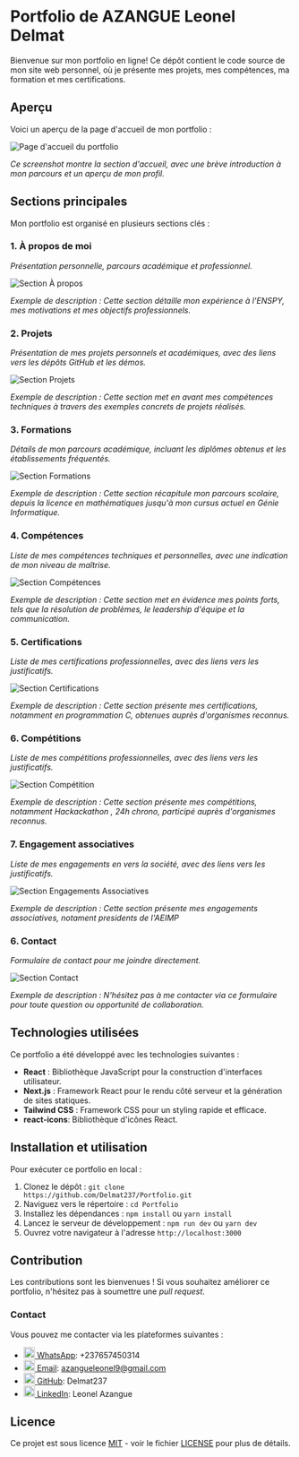 # Portfolio de AZANGUE Leonel Delmat

Bienvenue sur mon portfolio en ligne! Ce dépôt contient le code source de mon site web personnel, où je présente mes projets, mes compétences, ma formation et mes certifications.

## Aperçu

Voici un aperçu de la page d'accueil de mon portfolio :

![Page d'accueil du portfolio](img/about.png)

*Ce screenshot montre la section d'accueil, avec une brève introduction à mon parcours et un aperçu de mon profil.*



## Sections principales

Mon portfolio est organisé en plusieurs sections clés :

### 1. À propos de moi

*Présentation personnelle, parcours académique et professionnel.*

![Section À propos](img/index.png)

*Exemple de description : Cette section détaille mon expérience à l'ENSPY, mes motivations et mes objectifs professionnels.*



### 2. Projets

*Présentation de mes projets personnels et académiques, avec des liens vers les dépôts GitHub et les démos.*

![Section Projets](img/projets.png)

*Exemple de description : Cette section met en avant mes compétences techniques à travers des exemples concrets de projets réalisés.*



### 3. Formations

*Détails de mon parcours académique, incluant les diplômes obtenus et les établissements fréquentés.*

![Section Formations](img/formations.png)

*Exemple de description : Cette section récapitule mon parcours scolaire, depuis la licence en mathématiques jusqu'à mon cursus actuel en Génie Informatique.*



### 4. Compétences

*Liste de mes compétences techniques et personnelles, avec une indication de mon niveau de maîtrise.*

![Section Compétences](img/competences.png)

*Exemple de description : Cette section met en évidence mes points forts, tels que la résolution de problèmes, le leadership d'équipe et la communication.*



### 5. Certifications

*Liste de mes certifications professionnelles, avec des liens vers les justificatifs.*

![Section Certifications](img/certificats.png)

*Exemple de description : Cette section présente mes certifications, notamment en programmation C, obtenues auprès d'organismes reconnus.*

### 6. Compétitions

*Liste de mes compétitions professionnelles, avec des liens vers les justificatifs.*

![Section Compétition](img/competitions.png)

*Exemple de description : Cette section présente mes compétitions, notamment Hackackathon , 24h chrono, participé auprès d'organismes reconnus.*

### 7. Engagement associatives 

*Liste de mes engagements  en vers la société, avec des liens vers les justificatifs.*

![Section Engagements Associatives](img/engagements.png)

*Exemple de description : Cette section présente mes engagements associatives, notament presidents de l'AEIMP*

### 6. Contact

*Formulaire de contact pour me joindre directement.*

![Section Contact](img/contact.png)

*Exemple de description : N'hésitez pas à me contacter via ce formulaire pour toute question ou opportunité de collaboration.*



## Technologies utilisées

Ce portfolio a été développé avec les technologies suivantes :

*   **React** : Bibliothèque JavaScript pour la construction d'interfaces utilisateur.
*   **Next.js** : Framework React pour le rendu côté serveur et la génération de sites statiques.
*   **Tailwind CSS** : Framework CSS pour un styling rapide et efficace.
*   **react-icons**: Bibliothèque d'icônes React.

## Installation et utilisation

Pour exécuter ce portfolio en local :

1.  Clonez le dépôt : `git clone https://github.com/Delmat237/Portfolio.git`
2.  Naviguez vers le répertoire : `cd Portfolio`
3.  Installez les dépendances : `npm install` ou `yarn install`
4.  Lancez le serveur de développement : `npm run dev` ou `yarn dev`
5.  Ouvrez votre navigateur à l'adresse `http://localhost:3000`

## Contribution

Les contributions sont les bienvenues ! Si vous souhaitez améliorer ce portfolio, n'hésitez pas à soumettre une *pull request*.

###  Contact

Vous pouvez me contacter via les plateformes suivantes :

*   <a href="https://wa.me/237657450314" target="_blank"> <img src="https://img.icons8.com/color/24/000000/whatsapp--v1.png" alt="WhatsApp" width="20"/> WhatsApp</a>: +237657450314
*   <a href="mailto:azangueleonel9@gmail.com"> <img src="https://img.icons8.com/color/24/000000/gmail-new.png" alt="Email" width="20"/> Email</a>: azangueleonel9@gmail.com
*   <a href="https://github.com/Delmat237" target="_blank"> <img src="https://img.icons8.com/material-outlined/24/000000/github.png" alt="GitHub" width="20"/> GitHub</a>: Delmat237
*   <a href="https://www.linkedin.com/in/leonel-azangue" target="_blank"> <img src="https://img.icons8.com/color/24/000000/linkedin.png" alt="LinkedIn" width="20"/> LinkedIn</a>: Leonel Azangue



## Licence

Ce projet est sous licence [MIT](LICENSE) - voir le fichier [LICENSE](LICENSE) pour plus de détails.

